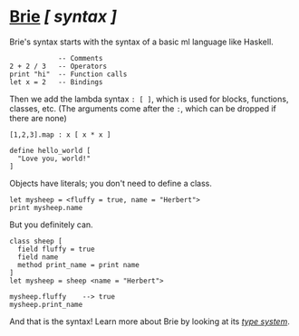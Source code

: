 

# [Brie](/) *[ syntax ]*

Brie's syntax starts with the syntax of a basic ml language like Haskell.
```
            -- Comments
2 + 2 / 3   -- Operators
print "hi"  -- Function calls
let x = 2   -- Bindings
```

Then we add the lambda syntax `: [ ]`, which is used for
blocks, functions, classes, etc. (The arguments come after
the `:`, which can be dropped if there are none)


```
[1,2,3].map : x [ x * x ]

define hello_world [
  "Love you, world!"
]
```

Objects have literals; you don't need to define a class.

```
let mysheep = <fluffy = true, name = "Herbert">
print mysheep.name
```

But you definitely can.

```
class sheep [
  field fluffy = true
  field name
  method print_name = print name
]
let mysheep = sheep <name = "Herbert">

mysheep.fluffy    --> true
mysheep.print_name
```

And that is the syntax! Learn more about Brie by looking at its [*type system*](./types.html).
